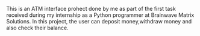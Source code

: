 This is an ATM interface prohect done by me as part of the first task received during my internship as a Python programmer at Brainwave Matrix Solutions.
In this project, the user can deposit money,withdraw money and also check their balance.
